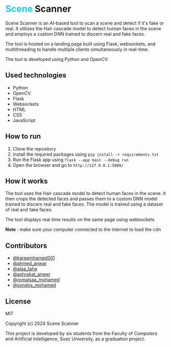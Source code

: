 <h1 ><span style="color: #22cce5">Scene</span> Scanner</h1>
<p>Scene Scanner is an AI-based tool to scan a scene and detect if it's fake or real. It utilizes the Hair cascade model to detect human faces in the scene and employs a custom DNN trained to discern real and fake faces.</p>
<p>The tool is hosted on a landing page built using Flask, websockets, and multithreading to handle multiple clients simultaneously in real-time.</p>
<p>The tool is developed using Python and OpenCV.</p>
<h2>Used technologies</h2>
<ul>
<li>Python</li>
<li>OpenCV</li>
<li>Flask</li>
<li>Websockets</li>
<li>HTML</li>
<li>CSS</li>
<li>JavaScript</li>
</ul>
<h2>How to run</h2>
<ol>
<li>Clone the repository</li>
<li>Install the required packages using <code>pip install -r requirements.txt</code></li>
<li>Run the Flask app using <code>flask --app main --debug run</code></li>
<li>Open the browser and go to <code>http://127.0.0.1:5000/</code></li>
</ol>
<h2>How it works</h2>
<p>The tool uses the Hair cascade model to detect human faces in the scene. It then crops the detected faces and passes them to a custom DNN model trained to discern real and fake faces. The model is trained using a dataset of real and fake faces.</p>
<p>The tool displays real time results on the same page using websockets.</p>
<p><span style="font-weight: bold">Note</span> : make sure your computer connected to the internet to load the cdn</p>
<h2>Contributors</h2>
<ul>
<li><a href="https://github.com/kareemhamed001">@kareemhamed001</a></li>
<li><a href="https://github.com/kareemhamed001">@ahmed_anwar</a></li>
<li><a href="https://github.com/kareemhamed001">@alaa_taha</a></li>
<li><a href="https://github.com/kareemhamed001">@ashrakat_anwer</a></li>
<li><a href="https://github.com/kareemhamed001">@romaisaa_mohamed</a></li>
<li><a href="https://github.com/kareemhamed001">@sondos_mohamed</a></li>
</ul>
<h2>License</h2>
<p>MIT</p>
<p>Copyright (c) 2024 Scene Scanner</p>
<p>This project is developed by six students from the Faculty of Computers and Artificial Intelligence, Suez University, as a graduation project.</p>


